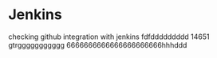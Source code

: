 # Jenkins
checking github integration with jenkins
fdfddddddddd
14651
gtrggggggggggg
6666666666666666666666hhhddd
